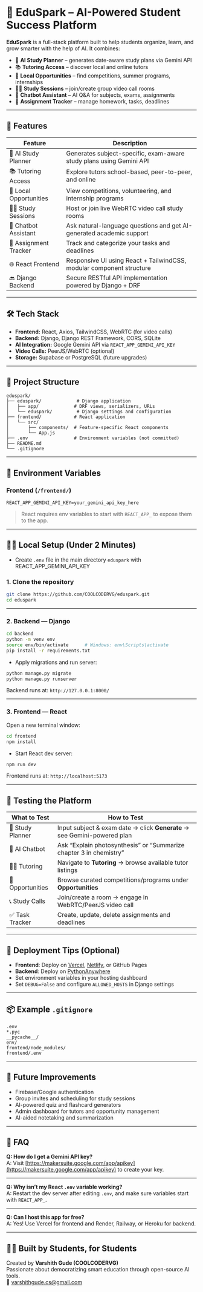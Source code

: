 
# 📘 EduSpark – AI-Powered Student Success Platform

**EduSpark** is a full-stack platform built to help students organize, learn, and grow smarter with the help of AI. It combines:

- 🧠 **AI Study Planner** – generates date-aware study plans via Gemini API  
- 📚 **Tutoring Access** – discover local and online tutors  
- 🎯 **Local Opportunities** – find competitions, summer programs, internships  
- 🧑‍💻 **Study Sessions** – join/create group video call rooms  
- 🤖 **Chatbot Assistant** – AI Q&A for subjects, exams, assignments  
- 📅 **Assignment Tracker** – manage homework, tasks, deadlines  

---

## 🚀 Features

| Feature                | Description                                                                 |
|------------------------|-----------------------------------------------------------------------------|
| 🧠 AI Study Planner     | Generates subject-specific, exam-aware study plans using Gemini API         |
| 📚 Tutoring Access      | Explore tutors school-based, peer-to-peer, and online                       |
| 🎯 Local Opportunities  | View competitions, volunteering, and internship programs                   |
| 🧑‍💻 Study Sessions      | Host or join live WebRTC video call study rooms                            |
| 🤖 Chatbot Assistant    | Ask natural-language questions and get AI-generated academic support       |
| 📅 Assignment Tracker   | Track and categorize your tasks and deadlines                              |
| 🌐 React Frontend       | Responsive UI using React + TailwindCSS, modular component structure       |
| 🔙 Django Backend       | Secure RESTful API implementation powered by Django + DRF                  |

---

## 🛠️ Tech Stack

- **Frontend:** React, Axios, TailwindCSS, WebRTC (for video calls)  
- **Backend:** Django, Django REST Framework, CORS, SQLite  
- **AI Integration:** Google Gemini API via `REACT_APP_GEMINI_API_KEY`  
- **Video Calls:** PeerJS/WebRTC (optional)  
- **Storage:** Supabase or PostgreSQL (future upgrades)  

---

## 🧩 Project Structure

```
eduspark/
├── eduspark/             # Django application
│   ├── app/             # DRF views, serializers, URLs
│   └── eduspark/         # Django settings and configuration
├── frontend/            # React application
│   └── src/
│       ├── components/  # Feature-specific React components
│       └── App.js
├── .env                 # Environment variables (not committed)
├── README.md
└── .gitignore
```

---

## 🔐 Environment Variables

### Frontend (`/frontend/`)

```.env
REACT_APP_GEMINI_API_KEY=your_gemini_api_key_here
```

> React requires env variables to start with `REACT_APP_` to expose them to the app.

---


## 🧑‍💻 Local Setup (Under 2 Minutes)
- Create `.env` file in the main directory `eduspark` with REACT_APP_GEMINI_API_KEY

### 1. Clone the repository

```bash
git clone https://github.com/COOLCODERVG/eduspark.git
cd eduspark
```

---

### 2. Backend — Django

```bash
cd backend
python -m venv env
source env/bin/activate      # Windows: env\Scripts\activate
pip install -r requirements.txt
```

- Apply migrations and run server:

```bash
python manage.py migrate
python manage.py runserver
```

Backend runs at: `http://127.0.0.1:8000/`

---

### 3. Frontend — React

Open a new terminal window:

```bash
cd frontend
npm install
```

- Start React dev server:

```bash
npm run dev
```

Frontend runs at: `http://localhost:5173`

---

## 🧪 Testing the Platform

| What to Test           | How to Test                                                                 |
|------------------------|------------------------------------------------------------------------------|
| 📅 Study Planner       | Input subject & exam date → click **Generate** → see Gemini-powered plan     |
| 💬 AI Chatbot          | Ask “Explain photosynthesis” or “Summarize chapter 3 in chemistry”           |
| 🧑‍🏫 Tutoring           | Navigate to **Tutoring** → browse available tutor listings                   |
| 🎯 Opportunities        | Browse curated competitions/programs under **Opportunities**                |
| 📞 Study Calls         | Join/create a room → engage in WebRTC/PeerJS video call                      |
| ✅ Task Tracker         | Create, update, delete assignments and deadlines                            |

---


## 🧼 Deployment Tips (Optional)

- **Frontend**: Deploy on [Vercel](https://vercel.com), [Netlify](https://netlify.com), or GitHub Pages  
- **Backend**: Deploy on [PythonAnywhere](https://www.pythonanywhere.com/)
- Set environment variables in your hosting dashboard  
- Set `DEBUG=False` and configure `ALLOWED_HOSTS` in Django settings  

---

## 📦 Example `.gitignore`

```gitignore
.env
*.pyc
__pycache__/
env/
frontend/node_modules/
frontend/.env
```

---

## 🔧 Future Improvements

- Firebase/Google authentication  
- Group invites and scheduling for study sessions  
- AI-powered quiz and flashcard generators  
- Admin dashboard for tutors and opportunity management  
- AI-aided notetaking and summarization  

---

## 🙋 FAQ

**Q: How do I get a Gemini API key?**  
A: Visit [https://makersuite.google.com/app/apikey](https://makersuite.google.com/app/apikey) to create your key.

---

**Q: Why isn’t my React `.env` variable working?**  
A: Restart the dev server after editing `.env`, and make sure variables start with `REACT_APP_`.

---

**Q: Can I host this app for free?**  
A: Yes! Use Vercel for frontend and Render, Railway, or Heroku for backend.

---

## 🧑‍🎓 Built by Students, for Students

Created by **Varshith Gude (COOLCODERVG)**  
Passionate about democratizing smart education through open-source AI tools.  
📧 [varshithgude.cs@gmail.com](mailto:varshithgude.cs@gmail.com)

